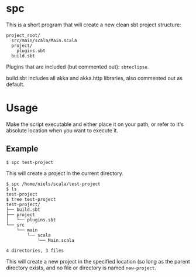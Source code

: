 
# spc

This is a short program that will create a new clean sbt project structure:

```
project_root/
  src/main/scala/Main.scala
  project/
    plugins.sbt
  build.sbt
```

Plugins that are included (but commented out): `sbteclipse`.

build.sbt includes all akka and akka.http libraries, also commented out as
default.

# Usage

Make the script executable and either place it on your path, or refer to
it's absolute location when you want to execute it.

## Example

```
$ spc test-project
```
This will create a project in the current directory.

```
$ spc /home/niels/scala/test-project
$ ls
test-project
$ tree test-project
test-project/
├── build.sbt
├── project
│   └── plugins.sbt
└── src
    └── main
        └── scala
            └── Main.scala

4 directories, 3 files
```

This will create a new project in the specified location (so long as the parent
directory exists, and no file or directory is named `new-project`.

